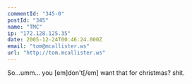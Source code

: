 ```yaml
---
commentId: "345-0"
postId: "345"
name: "TMC"
ip: "172.128.125.35"
date: 2005-12-24T00:46:24.000Z
email: "tom@mcallister.ws"
url: "http://tom.mcallister.ws"
---
```

<p>So...umm... you [em]don't[/em] want that for christmas?
shit.</p>